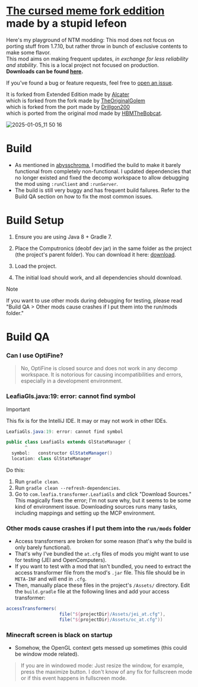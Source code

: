 # <u>**The cursed meme fork eddition**</u> made by a stupid lefeon

Here's my playground of NTM modding: This mod does not focus on porting stuff from 1.7.10, but rather throw in bunch of exclusive contents to make some flavor.<br>
This mod aims on making frequent updates, <i>in exchange for less reliability and stability</i>. This is a local project not focused on production.<br>
<b>Downloads can be found [here](https://github.com/abysschroma/NTM-but-uncomfortable/releases).</b>

If you've found a bug or feature requests, feel free to [open an issue](https://github.com/abysschroma/NTM-but-uncomfortable/issues/new).<br>

It is forked from Extended Edition made by [Alcater](https://github.com/Alcatergit/Hbm-s-Nuclear-Tech-GIT)<br>
which is forked from the fork made by [TheOriginalGolem](https://github.com/TheOriginalGolem/Hbm-s-Nuclear-Tech-GIT)<br>
which is forked from the port made by [Drillgon200](https://github.com/Drillgon200/Hbm-s-Nuclear-Tech-GIT)<br>
which is ported from the original mod made by [HBMTheBobcat](https://github.com/HbmMods/Hbm-s-Nuclear-Tech-GIT).

![2025-01-05_11 50 16](https://github.com/user-attachments/assets/db2d0f36-9a31-4647-9ba3-45f6beebdd5b)

# Build
- As mentioned in [abysschroma](https://github.com/abysschroma), I modified the build to make it barely functional from completely non-functional. I updated dependencies that no longer existed and fixed the decomp workspace to allow debugging the mod using `:runClient` and `:runServer`.
- The build is still very buggy and has frequent build failures. Refer to the Build QA section on how to fix the most common issues.

# Build Setup
1.  Ensure you are using Java 8 + Gradle 7.
2.  Place the Computronics (deobf dev jar) in the same folder as the project (the project's parent folder). You can download it here: [download](https://wiki.vexatos.com/wiki:computronics).
3.  Load the project.

4.  The initial load should work, and all dependencies should download.

> [!NOTE]
> If you want to use other mods during debugging for testing, please read "Build QA > Other mods cause crashes if I put them into the run/mods folder."

# Build QA
### Can I use OptiFine?
> No, OptiFine is closed source and does not work in any decomp workspace. It is notorious for causing incompatibilities and errors, especially in a development environment.

### LeafiaGls.java:19: error: cannot find symbol
> [!IMPORTANT]
> This fix is for the IntelliJ IDE. It may or may not work in other IDEs.

````java
LeafiaGls.java:19: error: cannot find symbol

public class LeafiaGls extends GlStateManager {
       ^
  symbol:   constructor GlStateManager()
  location: class GlStateManager
````

Do this:
1.  Run `gradle clean`.
2.  Run `gradle clean --refresh-dependencies`.
3.  Go to `com.leafia.transformer.LeafiaGls` and click "Download Sources." This magically fixes the error; I'm not sure why, but it seems to be some kind of environment issue. Downloading sources runs many tasks, including mappings and setting up the MCP environment.

### Other mods cause crashes if I put them into the `run/mods` folder
-   Access transformers are broken for some reason (that's why the build is only barely functional).
-   That's why I've bundled the `at.cfg` files of mods you might want to use for testing (JEI and OpenComputers).
-   If you want to test with a mod that isn't bundled, you need to extract the access transformer file from the mod's `.jar` file. This file should be in `META-INF` and will end in `.cfg`.
-   Then, manually place these files in the project's `/Assets/` directory. Edit the `build.gradle` file at the following lines and add your access transformer:
````gradle
accessTransformers(
                    file("${projectDir}/Assets/jei_at.cfg"),
                    file("${projectDir}/Assets/oc_at.cfg"))
````

### Minecraft screen is black on startup
-   Somehow, the OpenGL context gets messed up sometimes (this could be window mode related).

> If you are in windowed mode:
> Just resize the window, for example, press the maximize button.
I don't know of any fix for fullscreen mode or if this event happens in fullscreen mode.

